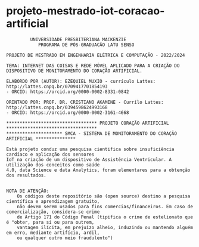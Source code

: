 # projeto-mestrado-iot-coracao-artificial

             UNIVERSIDADE PRESBITERIANA MACKENZIE
                PROGRAMA DE PÓS-GRADUACÃO LATU SENSO

    PROJETO DE MESTRADO EM ENGENHARIA ELÉTRICA E COMPUTAÇÃO - 2022/2024

    TEMA: INTERNET DAS COISAS E REDE MÓVEL APLICADO PARA A CRIAÇÃO DO 
    DISPOSITIVO DE MONITORAMENTO DO CORAÇÃO ARTIFICIAL.

    ELABORDO POR (AUTOR): EZEQUIEL MUXIO - currículo Lattes: http://lattes.cnpq.br/0709417701854193 
    - ORCID: https://orcid.org/0000-0002-8331-0842

    ORINTADO POR: PROF. DR. CRISTIANO AKAMINE - Currílo Lattes:  http://lattes.cnpq.br/0394598624993168 
    - ORCID: https://orcid.org/0000-0002-3161-4668

    ********************************** PROJETO CORAÇÃO ARTIFICIAL **********************************
    ********************* SMCA - SISTEMA DE MONITORAMENTO DO CORAÇÃO ARTIFICIAL ***************

    Está projeto conduz uma pesquisa cientifica sobre insuficiência cardíaco e aplicação dos sensores 
    IoT na criação de um dispositivo de Assistência Ventricular. A utilização dos conceitos como saúde 
    4.0, data Science e data Analytics, foram elementares para a obtenção dos resultados. 
  

    NOTA DE ATENÇÃO:
        Os códigos deste repositório são (open source) destino a pesquisa científica e aprendizagem gratuito, 
        não devem serem usados para fins comercias/financeiros. Em caso de comercialização, considera-se crime
        de Artigo 171 do Código Penal (tipifica o crime de estelionato que é "obter, para si ou para outrem, 
        vantagem ilícita, em prejuízo alheio, induzindo ou mantendo alguém em erro, mediante artifício, ardil,
        ou qualquer outro meio fraudulento")